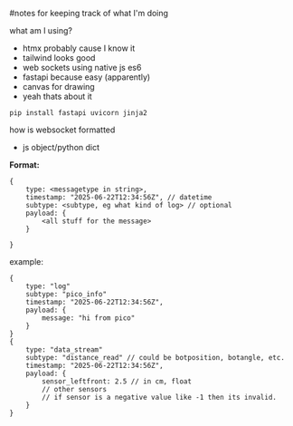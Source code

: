 #notes for keeping track of what I'm doing

what am I using?

- htmx probably cause I know it
- tailwind looks good
- web sockets using native js es6
- fastapi because easy (apparently)
- canvas for drawing
- yeah thats about it

```
pip install fastapi uvicorn jinja2    
```


how is websocket formatted
- js object/python dict


**Format:** 
```
{
    type: <messagetype in string>, 
    timestamp: "2025-06-22T12:34:56Z", // datetime
    subtype: <subtype, eg what kind of log> // optional
    payload: {
        <all stuff for the message>
    }

}
```

example:
```
{
    type: "log"
    subtype: "pico_info"
    timestamp: "2025-06-22T12:34:56Z",
    payload: {
        message: "hi from pico"
    }
}
{
    type: "data_stream"
    subtype: "distance_read" // could be botposition, botangle, etc. 
    timestamp: "2025-06-22T12:34:56Z",
    payload: {
        sensor_leftfront: 2.5 // in cm, float
        // other sensors
        // if sensor is a negative value like -1 then its invalid.
    }
}
```